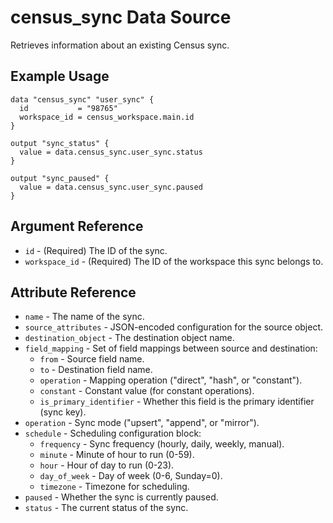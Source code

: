 # census_sync Data Source

Retrieves information about an existing Census sync.

## Example Usage

```hcl
data "census_sync" "user_sync" {
  id           = "98765"
  workspace_id = census_workspace.main.id
}

output "sync_status" {
  value = data.census_sync.user_sync.status
}

output "sync_paused" {
  value = data.census_sync.user_sync.paused
}
```

## Argument Reference

* `id` - (Required) The ID of the sync.
* `workspace_id` - (Required) The ID of the workspace this sync belongs to.

## Attribute Reference

* `name` - The name of the sync.
* `source_attributes` - JSON-encoded configuration for the source object.
* `destination_object` - The destination object name.
* `field_mapping` - Set of field mappings between source and destination:
  * `from` - Source field name.
  * `to` - Destination field name.
  * `operation` - Mapping operation ("direct", "hash", or "constant").
  * `constant` - Constant value (for constant operations).
  * `is_primary_identifier` - Whether this field is the primary identifier (sync key).
* `operation` - Sync mode ("upsert", "append", or "mirror").
* `schedule` - Scheduling configuration block:
  * `frequency` - Sync frequency (hourly, daily, weekly, manual).
  * `minute` - Minute of hour to run (0-59).
  * `hour` - Hour of day to run (0-23).
  * `day_of_week` - Day of week (0-6, Sunday=0).
  * `timezone` - Timezone for scheduling.
* `paused` - Whether the sync is currently paused.
* `status` - The current status of the sync.